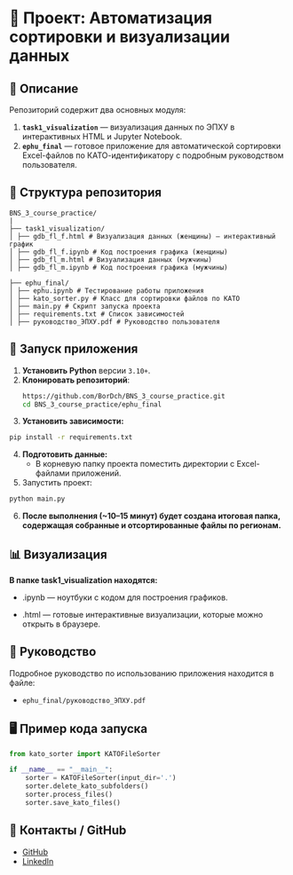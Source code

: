 # 📂 Проект: Автоматизация сортировки и визуализации данных 

## 📜 Описание
Репозиторий содержит два основных модуля:

1. **`task1_visualization`** — визуализация данных по ЭПХУ в интерактивных HTML и Jupyter Notebook.
2. **`ephu_final`** — готовое приложение для автоматической сортировки Excel-файлов по КАТО-идентификатору с подробным руководством пользователя.

## 📁 Структура репозитория

```
BNS_3_course_practice/
|
├── task1_visualization/
│ ├── gdb_fl_f.html # Визуализация данных (женщины) — интерактивный график
│ ├── gdb_fl_f.ipynb # Код построения графика (женщины)
│ ├── gdb_fl_m.html # Визуализация данных (мужчины)
│ ├── gdb_fl_m.ipynb # Код построения графика (мужчины)

├── ephu_final/
│ ├── ephu.ipynb # Тестирование работы приложения
│ ├── kato_sorter.py # Класс для сортировки файлов по КАТО
│ ├── main.py # Скрипт запуска проекта
│ ├── requirements.txt # Список зависимостей
│ ├── руководство_ЭПХУ.pdf # Руководство пользователя
```


## 🚀 Запуск приложения

1. **Установить Python** версии `3.10+`.
2. **Клонировать репозиторий**:
   ```bash
   https://github.com/BorDch/BNS_3_course_practice.git
   cd BNS_3_course_practice/ephu_final
   ```
3. **Установить зависимости:**
```bash
pip install -r requirements.txt
```
4. **Подготовить данные:**
    * В корневую папку проекта поместить директории с Excel-файлами приложений.
5. Запустить проект:
```bash
python main.py
```
6. **После выполнения (~10–15 минут) будет создана итоговая папка, содержащая собранные и отсортированные файлы по регионам.**


## 📊 Визуализация

**В папке task1_visualization находятся:**

- .ipynb — ноутбуки с кодом для построения графиков.

- .html — готовые интерактивные визуализации, которые можно открыть в браузере.


## 📖 Руководство

Подробное руководство по использованию приложения находится в файле:    
- `ephu_final/руководство_ЭПХУ.pdf`

## 🖥 Пример кода запуска
```python
from kato_sorter import KATOFileSorter

if __name__ == "__main__":
    sorter = KATOFileSorter(input_dir='.')
    sorter.delete_kato_subfolders()
    sorter.process_files()
    sorter.save_kato_files()

```


## 📌  Контакты / GitHub

* [GitHub](https://github.com/BorDch)
* [LinkedIn](https://www.linkedin.com/in/boris-cherkasov-8b04852ab/) 